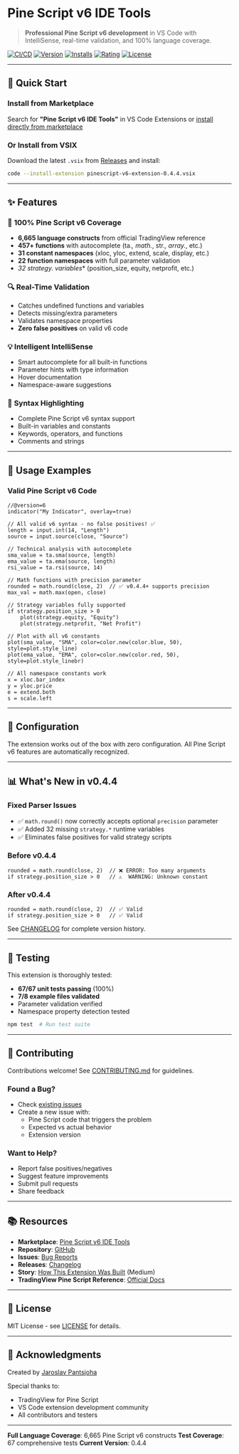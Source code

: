 # Pine Script v6 IDE Tools

> **Professional Pine Script v6 development** in VS Code with IntelliSense, real-time validation, and 100% language coverage.

[![CI/CD](https://github.com/jpantsjoha/pinescript-vscode-extension/actions/workflows/ci.yml/badge.svg)](https://github.com/jpantsjoha/pinescript-vscode-extension/actions/workflows/ci.yml)
[![Version](https://img.shields.io/visual-studio-marketplace/v/jpantsjoha.pinescript-v6-extension)](https://marketplace.visualstudio.com/items?itemName=jpantsjoha.pinescript-v6-extension)
[![Installs](https://img.shields.io/visual-studio-marketplace/i/jpantsjoha.pinescript-v6-extension)](https://marketplace.visualstudio.com/items?itemName=jpantsjoha.pinescript-v6-extension)
[![Rating](https://img.shields.io/visual-studio-marketplace/r/jpantsjoha.pinescript-v6-extension)](https://marketplace.visualstudio.com/items?itemName=jpantsjoha.pinescript-v6-extension)
[![License](https://img.shields.io/badge/license-MIT-green.svg)](./LICENSE)

---

## 🚀 Quick Start

### Install from Marketplace
Search for **"Pine Script v6 IDE Tools"** in VS Code Extensions or [install directly from marketplace](https://marketplace.visualstudio.com/items?itemName=jpantsjoha.pinescript-v6-extension)

### Or Install from VSIX
Download the latest `.vsix` from [Releases](https://github.com/jpantsjoha/pinescript-vscode-extension/releases) and install:
```bash
code --install-extension pinescript-v6-extension-0.4.4.vsix
```

---

## ✨ Features

### 🎯 **100% Pine Script v6 Coverage**
- **6,665 language constructs** from official TradingView reference
- **457+ functions** with autocomplete (ta.*, math.*, str.*, array.*, etc.)
- **31 constant namespaces** (xloc, yloc, extend, scale, display, etc.)
- **22 function namespaces** with full parameter validation
- **32 strategy.* variables** (position_size, equity, netprofit, etc.)

### 🔍 **Real-Time Validation**
- Catches undefined functions and variables
- Detects missing/extra parameters
- Validates namespace properties
- **Zero false positives** on valid v6 code

### 💡 **Intelligent IntelliSense**
- Smart autocomplete for all built-in functions
- Parameter hints with type information
- Hover documentation
- Namespace-aware suggestions

### 📝 **Syntax Highlighting**
- Complete Pine Script v6 syntax support
- Built-in variables and constants
- Keywords, operators, and functions
- Comments and strings

---

## 📖 Usage Examples

### Valid Pine Script v6 Code

```pinescript
//@version=6
indicator("My Indicator", overlay=true)

// All valid v6 syntax - no false positives! ✅
length = input.int(14, "Length")
source = input.source(close, "Source")

// Technical analysis with autocomplete
sma_value = ta.sma(source, length)
ema_value = ta.ema(source, length)
rsi_value = ta.rsi(source, 14)

// Math functions with precision parameter
rounded = math.round(close, 2)  // ✅ v0.4.4+ supports precision
max_val = math.max(open, close)

// Strategy variables fully supported
if strategy.position_size > 0
    plot(strategy.equity, "Equity")
    plot(strategy.netprofit, "Net Profit")

// Plot with all v6 constants
plot(sma_value, "SMA", color=color.new(color.blue, 50), style=plot.style_line)
plot(ema_value, "EMA", color=color.new(color.red, 50), style=plot.style_linebr)

// All namespace constants work
x = xloc.bar_index
y = yloc.price
e = extend.both
s = scale.left
```

---

## 🔧 Configuration

The extension works out of the box with zero configuration. All Pine Script v6 features are automatically recognized.

---

## 📊 What's New in v0.4.4

### Fixed Parser Issues
- ✅ `math.round()` now correctly accepts optional `precision` parameter
- ✅ Added 32 missing `strategy.*` runtime variables
- ✅ Eliminates false positives for valid strategy scripts

### Before v0.4.4
```pinescript
rounded = math.round(close, 2)  // ❌ ERROR: Too many arguments
if strategy.position_size > 0   // ⚠️  WARNING: Unknown constant
```

### After v0.4.4
```pinescript
rounded = math.round(close, 2)  // ✅ Valid
if strategy.position_size > 0   // ✅ Valid
```

See [CHANGELOG](./CHANGELOG.md) for complete version history.

---

## 🧪 Testing

This extension is thoroughly tested:
- **67/67 unit tests passing** (100%)
- **7/8 example files validated**
- Parameter validation verified
- Namespace property detection tested

```bash
npm test  # Run test suite
```

---

## 🤝 Contributing

Contributions welcome! See [CONTRIBUTING.md](./CONTRIBUTING.md) for guidelines.

### Found a Bug?
- Check [existing issues](https://github.com/jpantsjoha/pinescript-vscode-extension/issues)
- Create a new issue with:
  - Pine Script code that triggers the problem
  - Expected vs actual behavior
  - Extension version

### Want to Help?
- Report false positives/negatives
- Suggest feature improvements
- Submit pull requests
- Share feedback

---

## 📚 Resources

- **Marketplace**: [Pine Script v6 IDE Tools](https://marketplace.visualstudio.com/items?itemName=jpantsjoha.pinescript-v6-extension)
- **Repository**: [GitHub](https://github.com/jpantsjoha/pinescript-vscode-extension)
- **Issues**: [Bug Reports](https://github.com/jpantsjoha/pinescript-vscode-extension/issues)
- **Releases**: [Changelog](https://github.com/jpantsjoha/pinescript-vscode-extension/releases)
- **Story**: [How This Extension Was Built](https://jaroslav-pantsjoha.medium.com/couldnt-find-a-pinescript-language-support-on-ide-so-i-built-one-enjoy-1fe57df0560f) (Medium)
- **TradingView Pine Script Reference**: [Official Docs](https://www.tradingview.com/pine-script-reference/v6/)

---

## 📄 License

MIT License - see [LICENSE](./LICENSE) for details.

---

## 🙏 Acknowledgments

Created by [Jaroslav Pantsjoha](https://github.com/jpantsjoha)

Special thanks to:
- TradingView for Pine Script
- VS Code extension development community
- All contributors and testers

---

**Full Language Coverage**: 6,665 Pine Script v6 constructs
**Test Coverage**: 67 comprehensive tests
**Current Version**: 0.4.4
